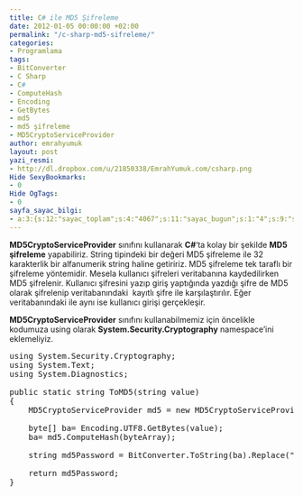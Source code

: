 ```yaml
---
title: C# ile MD5 Şifreleme
date: 2012-01-05 00:00:00 +02:00
permalink: "/c-sharp-md5-sifreleme/"
categories:
- Programlama
tags:
- BitConverter
- C Sharp
- C#
- ComputeHash
- Encoding
- GetBytes
- md5
- md5 şifreleme
- MD5CryptoServiceProvider
author: emrahyumuk
layout: post
yazi_resmi:
- http://dl.dropbox.com/u/21850338/EmrahYumuk.com/csharp.png
Hide SexyBookmarks:
- 0
Hide OgTags:
- 0
sayfa_sayac_bilgi:
- a:3:{s:12:"sayac_toplam";s:4:"4067";s:11:"sayac_bugun";s:1:"4";s:9:"son_okuma";s:10:"1364922789";}
---
```


**MD5CryptoServiceProvider** sınıfını kullanarak **C#**&#8216;ta kolay bir şekilde **MD5 şifreleme** yapabiliriz. String tipindeki bir değeri MD5 şifreleme ile 32 karakterlik bir alfanumerik string haline getiririz. MD5 şifreleme tek taraflı bir şifreleme yöntemidir. Mesela kullanıcı şifreleri veritabanına kaydedilirken MD5 şifrelenir. Kullanıcı şifresini yazıp giriş yaptığında yazdığı şifre de MD5 olarak şifrelenip veritabanındaki  kayıtlı şifre ile karşılaştırılır. Eğer veritabanındaki ile aynı ise kullanıcı girişi gerçekleşir.

<!--more-->

**MD5CryptoServiceProvider** sınıfını kullanabilmemiz için öncelikle kodumuza using olarak **System.Security.Cryptography** namespace&#8217;ini eklemeliyiz.

<pre>using System.Security.Cryptography;
using System.Text;
using System.Diagnostics;

public static string ToMD5(string value)
{
	MD5CryptoServiceProvider md5 = new MD5CryptoServiceProvider();

	byte[] ba= Encoding.UTF8.GetBytes(value);
	ba= md5.ComputeHash(byteArray); 

	string md5Password = BitConverter.ToString(ba).Replace("-","");

	return md5Password;
}</pre>